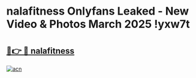 # nalafitness Onlyfans Leaked - New Video & Photos March 2025 !yxw7t

# <h2><a href="https://6630mq.iuczelnia.edu.pl?title=nalafitness&ref=yxw7t">🔗👉 🔴 nalafitness</a></h2>

[![acn](https://github.com/user-attachments/assets/0f9c940e-d8b0-45ae-aac7-cd30a18b3e1c)](https://6630mq.iuczelnia.edu.pl?title=nalafitness&ref=yxw7t)

